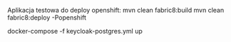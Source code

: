 Aplikacja testowa do deploy openshift:
mvn clean fabric8:build
mvn clean fabric8:deploy -Popenshift

docker-compose -f keycloak-postgres.yml up
